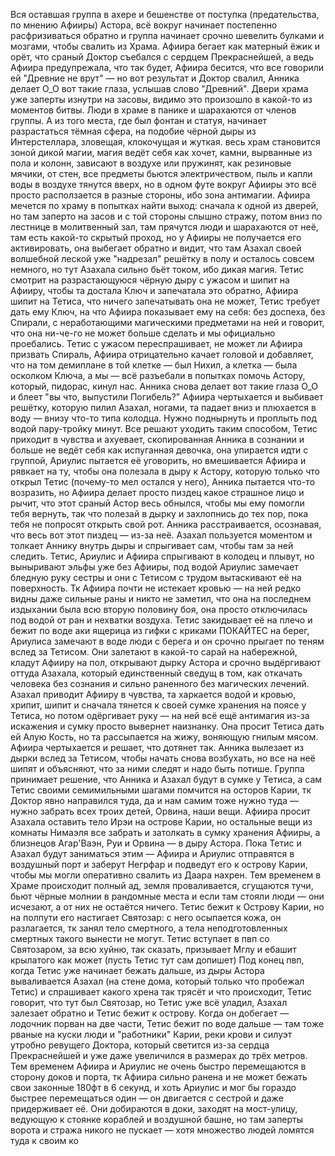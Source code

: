 Вся оставшая группа в ахере и бешенстве от поступка (предательства, по мнению Афииры) Астора, всё вокруг начинает постепенно расфризиваться обратно и группа начинает срочно шевелить булками и мозгами, чтобы свалить из Храма. Афиира бегает как матерный ёжик и орёт, что сраный Доктор съебался с сердцем Прекраснейшей, а ведь Афиира предупрежала, что так будет, Афиира бесится, что все говорили ей "Древние не врут" — но вот результат и Доктор свалил, Анника делает О_О вот такие глаза, услышав слово "Древний". 
Двери храма уже заперты изнутри на засовы, видимо это произошло в какой-то из моментов битвы. Люди в храме в панике и шарахаются от членов группы. А из того места, где был фонтан и статуя, начинает разрастаться тёмная сфера, на подобие чёрной дыры из Интерстеллара, зловещая, клокочущая и жуткая. весь храм становится зоной дикой магии, магия ведёт себя как хочет, камни, вырванные из пола и колонн, зависают в воздухе или пружинят, как резиновые мячики, от стен, все предметы бьются электричеством, пыль и капли воды в воздухе тянутся вверх, но в одном футе вокруг Афииры это всё просто расползается в разные стороны, ибо зона антимагии.
Афиира мечется по храму в попытках найти выход: сначала к одной из дверей, но там заперто на засов и с той стороны слышно стражу, потом вниз по лестнице в молитвенный зал, там прячутся люди и шарахаются от неё, там есть какой-то скрытый проход, но у Афииры не получается его активировать, она выбегает обратно и видит, что там Азахал своей волшебной леской уже "надрезал" решётку в полу и осталось совсем немного, но тут Азахала сильно бьёт током, ибо дикая магия.  Тетис смотрит на разрастающуюся чёрную дыру с ужасом и шипит на Афииру, чтобы та достала Ключ и запечатала это обратно, Афиира шипит на Тетиса, что ничего запечатывать она не может, Тетис требует дать ему Ключ, на что Афиира показывает ему на себя: без доспеха, без Спирали, с неработающими магическими предметами на ней и говорит, что она ни-че-го не может больше сделать и мы официально проебались. Тетис с ужасом переспрашивает, не может ли Афиира призвать Спираль, Афиира отрицательно качает головой и добавляет, что на том демиплане в той клетке — был Нихил, а клетка — была осколком Ключа, а мы — всё разъебали в попытках помочь Астору, который, пидорас, кинул нас. Анника снова делает вот такие глаза О_О и блеет "вы что, выпустили Погибель?"
Афиира чертыхается и выбивает решётку, которую пилил Азахал, ногами, та падает вниз и плюхается в воду — внизу что-то типа колодца. Нужно поднырнуть и проплыть под водой пару-тройку минут.
Все решают уходить таким способом, Тетис приходит в чувства и ахуевает, скопированная Анника в сознании и больше не ведёт себя как испуганная девочка, она упирается идти с группой, Ариулис пытается её уговорить, но вмешивается Афиира и рявкает на ту, чтобы она полезала в дыру к Астору, которую только что открыл Тетис (почему-то мел остался у него), Анника пытается что-то возразить, но Афиира делает просто пиздец какое страшное лицо и рычит, что этот сраный Астор весь обнылся, чтобы мы ему помогли тебя вернуть, так что полезай в дырку и захлопнись до тех пор, пока тебя не попросят открыть свой рот. Анника расстраивается, осознавая, что весь вот этот пиздец — из-за неё. Азахал пользуется моментом и толкает Аннику внутрь дыры и спрыгивает сам, чтобы там за ней следить. 
Тетис, Ариулис и Афиира спрыгивают в колодец и плывут, но выныривают эльфы уже без Афииры, под водой Ариулис замечает бледную руку сестры и они с Тетисом с трудом вытаскивают её на поверхность. Тк Афиира почти не истекает кровью — на ней редко видны даже сильные раны и никто не заметил, что она на последнем издыхании была всю вторую половину боя, она просто отключилась под водой от ран и нехватки воздуха. Тетис закидывает её на плечо и бежит по воде аки ящерица из гифки с криками ПОКАЙТЕС на берег, Ариулиса замечают в воде люди с берега и он срочно прыгает по теням вслед за Тетисом. Они залетают в какой-то сарай на набережной, кладут Афииру на пол, открывают дырку Астора и срочно выдёргивают оттуда Азахала, который единственный сведущ в том, как откачать человека без сознания и сильно раненного без магических лечений. Азахал приводит Афииру в чувства, та харкается водой и кровью, хрипит, шипит и сначала тянется к своей сумке хранения на поясе у Тетиса, но потом одёргивает руку — на ней всё ещё антимагия из-за искажения и сумку просто вывернет наизнанку. Она просит Тетиса дать ей Алую Кость, но та рассыпается на жижу, воняющую гнилым мясом. Афиира чертыхается и решает, что дотянет так. Анника вылезает из дырки вслед за Тетисом, чтобы начать снова возбухать, но все на неё шипят и объясняют, что за ними следят и надо быть потише.
Группа принимает решение, что Анника и Азахал будут в сумке у Тетиса, а сам Тетис своими семимильными шагами помчится на осторов Карии, тк Доктор явно направился туда, да и нам самим тоже нужно туда — нужно забрать всех троих детей, Орвина, наши вещи. Афиира просит Азахала оставить тело Ирэи на острове Карии, но остальные вещи из комнаты Нимаэля все забрать и затолкать в сумку хранения Афииры, а близнецов Агар'Ваэн, Руи и Орвина — в дыру Астора. Пока Тетис и Азахал будут заниматься этим — Афиира и Ариулис отправятся в воздушный порт и заберут Негрфар и подведут его к острову Карии, чтобы мы могли оперативно свалить из Даара нахрен. 
Тем временем в Храме происходит полный ад, земля проваливается, сгущаются тучи, бьют чёрные молнии в рандомные места и если там стояли люди — они исчезают, а от них не остаётся ничего. 
Тетис бежит к Острову Карии, но на полпути его настигает Святозар: с него осыпается кожа, он разлагается, тк занял тело смертного, а тела неподготовленных смертных такого вынести не могут. Тетис вступает в пвп со Святозаром, за всю хуйню, так сказать, призывает Мглу и ебашит крылатого как может (пусть Тетис тут сам допишет)
Под конец пвп, когда Тетис уже начинает бежать дальше, из дыры Астора вываливается Азахал (на стене дома, который только что пробежал Тетис) и спрашивает какого хрена так трясёт и что происходит, Тетис говорит, что тут был Святозар, но Тетис уже всё уладил, Азахал залезает обратно и Тетис бежит к острову. Когда он добегает — лодочник порван на две части, Тетис бежит по воде дальше — там тоже рваные на куски люди и "работники" Карии, реки крови и силуэт утробно ревущего Доктора, который светится из-за сердца Прекраснейшей и уже даже увеличился в размерах до трёх метров.
Тем временем Афиира и Ариулис не очень быстро перемещаются в сторону доков и порта, тк Афиира сильно ранена и не может бежать свои законные 180фт в 6 секунд, и хоть Ариулис и мог бы гораздо быстрее перемещаться один — он двигается с сестрой и даже придерживает её.
Они добираются в доки, заходят на мост-улицу, ведующую к стоянке кораблей и воздушной башне, но там заперты ворота и стража никого не пускает — хотя множество людей ломятся туда к своим ко
